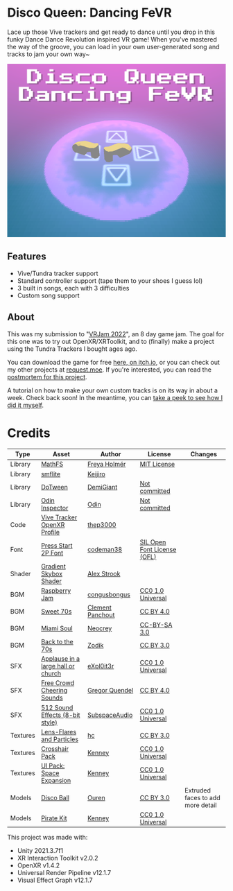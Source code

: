 # Disco Queen: Dancing FeVR

Lace up those Vive trackers and get ready to dance until you drop in this funky Dance Dance Revolution inspired VR game! 
When you've mastered the way of the groove, you can load in your own user-generated song and tracks to jam your own way~


 <p align="center">
    <img src="./itchio/itch_titlecard.png ">
</p>

## Features 

- Vive/Tundra tracker support
- Standard controller support (tape them to your shoes I guess lol)
- 3 built in songs, each with 3 difficulties
- Custom song support


## About
 
This was my submission to "[VRJam 2022]([https://itch.io/jam/brackeys-7](https://itch.io/jam/vrjam2022))", an 8 day game jam. The goal for this one was to try out OpenXR/XRToolkit, and to (finally) make a project using the Tundra Trackers I bought ages ago.

You can download the game for free [here, on itch.io]([https://request.itch.io/curse-of-the-pinyaata](https://request.itch.io/disco-queen-dancing-fevr)),
or you can check out my other projects at [request.moe](https://request.moe). If you're interested, you can read the [postmortem for this project](./postmortem.md).

A tutorial on how to make your own custom tracks is on its way in about a week. Check back soon! In the meantime, you can [take a peek to see how I did it myself](./Assets/StreamingAssets/songs).


# Credits

|Type|	Asset|	Author|	License|	Changes|
|---	|---	|---	|---	|---|
|Library|	[MathFS](https://github.com/FreyaHolmer/Mathfs)|	[Freya Holmér](https://twitter.com/FreyaHolmer)|	[MIT License](https://github.com/FreyaHolmer/Mathfs/blob/master/LICENSE.txt)|	|
|Library|	[smflite](https://github.com/keijiro/smflite)|	[Keijiro](https://github.com/keijiro)|	[]()|	|
|Library|	[DoTween](http://dotween.demigiant.com/)|	[DemiGiant](http://dotween.demigiant.com/)|	[Not committed]()|	|
|Library |	[Odin Inspector](https://odininspector.com/)|	[Odin](https://odininspector.com/)|	[Not committed]()|	|
|Code|	[Vive Tracker OpenXR Profile](https://forum.unity.com/threads/openxr-and-openvr-together.1113136/#post-7803057)|	[thep3000](https://forum.unity.com/members/thep3000.376254/)|	[]()|	|
|Font|	[Press Start 2P Font](https://www.fontspace.com/press-start-2p-font-f11591)|	[codeman38]()|	[SIL Open Font License (OFL)](https://www.fontspace.com/help#license-17)|	|
|Shader|	[Gradient Skybox Shader](https://youtu.be/f6zUot73-gg)|	[Alex Strook](https://twitter.com/AlexStrook)|	[]()|	|
|BGM|	[Raspberry Jam](https://opengameart.org/content/raspberry-jam)|	[congusbongus](https://opengameart.org/users/congusbongus)|	[CC0 1.0 Universal](https://creativecommons.org/publicdomain/zero/1.0/)|	|
|BGM|	[Sweet 70s](https://opengameart.org/content/funky-sweet-70s)|	[Clement Panchout](https://opengameart.org/content/funky-sweet-70s)|	[CC BY 4.0](https://creativecommons.org/licenses/by/4.0/)|	|
|BGM|	[Miami Soul](https://opengameart.org/content/neocrey-miami-soul)|	[Neocrey](https://opengameart.org/users/neocrey)|	[CC-BY-SA 3.0](https://creativecommons.org/licenses/by-sa/3.0/)|	|
|BGM|	[Back to the 70s](https://opengameart.org/content/back-to-the-70s)|	[Zodik](https://opengameart.org/users/zodik)|	[CC BY 3.0](https://creativecommons.org/licenses/by/3.0/)|	|
|SFX|	[Applause in a large hall or church](https://opengameart.org/content/applause-in-a-large-hall-or-church)|	[eXpl0it3r](https://opengameart.org/users/expl0it3r)|	[CC0 1.0 Universal](https://creativecommons.org/publicdomain/zero/1.0/)|	|
|SFX|	[Free Crowd Cheering Sounds](https://opengameart.org/content/free-crowd-cheering-sounds)|	[Gregor Quendel](https://opengameart.org/users/gregor-quendel)|	[CC BY 4.0](https://creativecommons.org/licenses/by/4.0/)|	|
|SFX|	[512 Sound Effects (8-bit style)](https://opengameart.org/content/512-sound-effects-8-bit-style)|	[SubspaceAudio](https://opengameart.org/users/subspaceaudio)|	[CC0 1.0 Universal](https://creativecommons.org/publicdomain/zero/1.0/)|	|
|Textures|	[Lens-Flares and Particles](https://opengameart.org/content/lens-flares-and-particles)|	[hc](https://opengameart.org/users/hc)|	[CC BY 3.0](https://creativecommons.org/licenses/by/3.0/)|	|
|Textures|	[Crosshair Pack](https://kenney.nl/assets/crosshair-pack)|	[Kenney](https://kenney.nl/)|	[CC0 1.0 Universal](https://creativecommons.org/publicdomain/zero/1.0/)|	|
|Textures|	[UI Pack: Space Expansion](https://kenney.nl/assets/ui-pack-space-expansion)|	[Kenney](https://kenney.nl/)|	[CC0 1.0 Universal](https://creativecommons.org/publicdomain/zero/1.0/)|	|
|Models|	[Disco Ball](https://opengameart.org/content/disco-ball)|	[Ouren](https://opengameart.org/users/ouren)|	[CC BY 3.0](https://creativecommons.org/licenses/by/3.0/)|	Extruded faces to add more detail|
|Models|	[Pirate Kit](https://kenney.nl/assets/pirate-kit)|	[Kenney](https://kenney.nl/)|	[CC0 1.0 Universal](https://creativecommons.org/publicdomain/zero/1.0/)|	|



This project was made with:
- Unity 2021.3.7f1
- XR Interaction Toolkit v2.0.2
- OpenXR v1.4.2
- Universal Render Pipeline v12.1.7
- Visual Effect Graph v12.1.7
